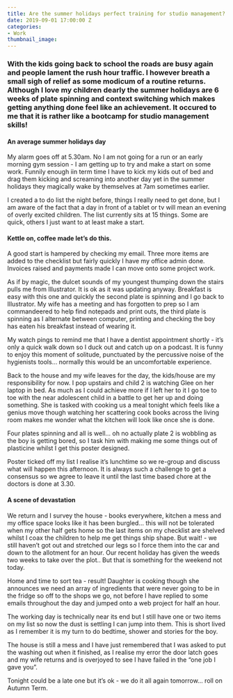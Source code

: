 ```yaml
---
title: Are the summer holidays perfect training for studio management?
date: 2019-09-01 17:00:00 Z
categories:
- Work
thumbnail_image: 
---
```


### With the kids going back to school the roads are busy again and people lament the rush hour traffic. I however breath a small sigh of relief as some modicum of a routine returns. Although I love my children dearly the summer holidays are 6 weeks of plate spinning and context switching which makes getting anything done feel like an achievement. It occured to me that it is rather like a bootcamp for studio management skills!

#### An average summer holidays day

My alarm goes off at 5.30am. No I am not going for a run or an early morning gym session - I am getting up to try and make a start on some work. Funnily enough iin term time I have to kick my kids out of bed and drag them kicking and screaming into another day yet in the summer holidays they magically wake by themselves at 7am sometimes earlier. 

I created a to do list the night before, things I really need to get done, but I am aware of the fact that a day in front of a tablet or tv will mean an evening of overly excited children. The list currently sits at 15 things. Some are quick, others I just want to at least make a start.

#### Kettle on, coffee made let’s do this.

A good start is hampered by checking my email. Three more items are added to the checklist but fairly quickly I have my office admin done. Invoices raised and payments made I can move onto some project work.

As if by magic, the dulcet sounds of my youngest thumping down the stairs pulls me from Illustrator. It is ok as it was updating anyway. Breakfast is easy with this one and quickly the second plate is spinning and I go back to Illustrator. My wife has a meeting and has forgotten to prep so I am commandeered to help find notepads and print outs, the third plate is spinning as I alternate between computer, printing and checking the boy has eaten his breakfast instead of wearing it. 

My watch pings to remind me that I have a dentist appointment shortly - it’s only a quick walk down so I duck out and catch up on a podcast. It is funny to enjoy this moment of solitude, punctuated by the percussive noise of the hygienists tools… normally this would be an uncomfortable experience.

Back to the house and my wife leaves for the day, the kids/house are my responsibility for now. I pop upstairs and child 2 is watching Glee on her laptop in bed. As much as I could achieve more if I left her to it I go toe to toe with the near adolescent child in a battle to get  her up and doing something. She is tasked with cooking us a meal tonight which feels like a genius move though watching her scattering cook books across the living room makes me wonder what the kitchen will look like once she is done. 

Four plates spinning and all is well… oh no actually plate 2 is wobbling as the boy is getting bored, so I task him with making me some things out of plasticine whilst I get this poster designed. 

Poster ticked off my list I realise it’s lunchtime so we re-group and discuss what will happen this afternoon. It is always such a challenge to get a consensus so we agree to leave it until the last time based chore at the doctors is done at 3.30.

#### A scene of devastation

We return and I survey the house - books everywhere, kitchen a mess and my office space looks like it has been burgled… this will not be tolerated when my other half gets home so the last items on my checklist are shelved whilst I coax the children to help me get things ship shape. But wait! - we still haven’t got out and stretched our legs so I force them into the car and down to the allotment for an hour. Our recent holiday has given the weeds two weeks to take over the plot.. But that is something for the weekend not today. 

Home and time to sort tea - result! Daughter is cooking though she announces we need an array of ingredients that were never going to be in the fridge so off to the shops we go, not before I have replied to some emails throughout the day and jumped onto a web project for half an hour. 

The working day is technically near its end but I still have one or two items on my list so now the dust is settling I can jump into them. This is short lived as I remember it is my turn to do bedtime, shower and stories for the boy. 

The house is still a mess and I have just remembered that I was asked to put the washing out when it finished, as I realise my error the door latch goes and my wife returns and is overjoyed to see I have failed in the “one job I gave you”.

Tonight could be a late one but it’s  ok -  we do it all again tomorrow… roll on Autumn Term.
